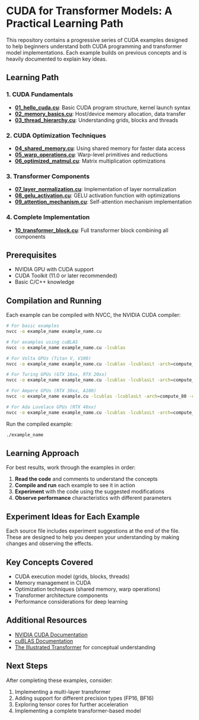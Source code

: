 # CUDA for Transformer Models: A Practical Learning Path

This repository contains a progressive series of CUDA examples designed to help beginners understand both CUDA programming and transformer model implementations. Each example builds on previous concepts and is heavily documented to explain key ideas.

## Learning Path

### 1. CUDA Fundamentals
- **[01_hello_cuda.cu](01_hello_cuda.cu)**: Basic CUDA program structure, kernel launch syntax
- **[02_memory_basics.cu](02_memory_basics.cu)**: Host/device memory allocation, data transfer
- **[03_thread_hierarchy.cu](03_thread_hierarchy.cu)**: Understanding grids, blocks and threads

### 2. CUDA Optimization Techniques
- **[04_shared_memory.cu](04_shared_memory.cu)**: Using shared memory for faster data access
- **[05_warp_operations.cu](05_warp_operations.cu)**: Warp-level primitives and reductions
- **[06_optimized_matmul.cu](06_optimized_matmul.cu)**: Matrix multiplication optimizations

### 3. Transformer Components
- **[07_layer_normalization.cu](07_layer_normalization.cu)**: Implementation of layer normalization
- **[08_gelu_activation.cu](08_gelu_activation.cu)**: GELU activation function with optimizations
- **[09_attention_mechanism.cu](09_attention_mechanism.cu)**: Self-attention mechanism implementation

### 4. Complete Implementation
- **[10_transformer_block.cu](10_transformer_block.cu)**: Full transformer block combining all components

## Prerequisites

- NVIDIA GPU with CUDA support
- CUDA Toolkit (11.0 or later recommended)
- Basic C/C++ knowledge

## Compilation and Running

Each example can be compiled with NVCC, the NVIDIA CUDA compiler:

```bash
# For basic examples
nvcc -o example_name example_name.cu

# For examples using cuBLAS
nvcc -o example_name example_name.cu -lcublas

# For Volta GPUs (Titan V, V100)
nvcc -o example_name example_name.cu -lcublas -lcublasLt -arch=compute_70 -code=sm_70

# For Turing GPUs (GTX 16xx, RTX 20xx)
nvcc -o example_name example_name.cu -lcublas -lcublasLt -arch=compute_75 -code=sm_75

# For Ampere GPUs (RTX 30xx, A100)
nvcc -o example_name example.cu -lcublas -lcublasLt -arch=compute_80 -code=sm_80

# For Ada Lovelace GPUs (RTX 40xx)
nvcc -o example_name example_name.cu -lcublas -lcublasLt -arch=compute_89 -code=sm_89
```

Run the compiled example:

```bash
./example_name
```

## Learning Approach

For best results, work through the examples in order:

1. **Read the code** and comments to understand the concepts
2. **Compile and run** each example to see it in action
3. **Experiment** with the code using the suggested modifications
4. **Observe performance** characteristics with different parameters

## Experiment Ideas for Each Example

Each source file includes experiment suggestions at the end of the file. These are designed to help you deepen your understanding by making changes and observing the effects.

## Key Concepts Covered

- CUDA execution model (grids, blocks, threads)
- Memory management in CUDA
- Optimization techniques (shared memory, warp operations)
- Transformer architecture components
- Performance considerations for deep learning

## Additional Resources

- [NVIDIA CUDA Documentation](https://docs.nvidia.com/cuda/)
- [cuBLAS Documentation](https://docs.nvidia.com/cuda/cublas/index.html)
- [The Illustrated Transformer](http://jalammar.github.io/illustrated-transformer/) for conceptual understanding

## Next Steps

After completing these examples, consider:

1. Implementing a multi-layer transformer
2. Adding support for different precision types (FP16, BF16)
3. Exploring tensor cores for further acceleration
4. Implementing a complete transformer-based model

